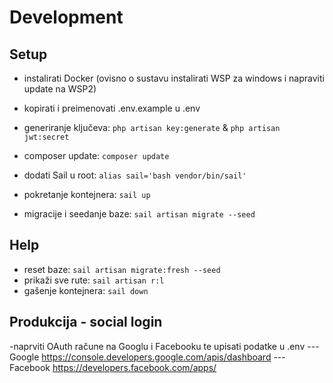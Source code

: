 # Development

## Setup
- instalirati Docker (ovisno o sustavu instalirati WSP za windows i napraviti update na WSP2)
- kopirati i preimenovati .env.example u .env
- generiranje ključeva: `php artisan key:generate` & `php artisan jwt:secret`
- composer update: `composer update`
- dodati Sail u root: `alias sail='bash vendor/bin/sail'`

- pokretanje kontejnera: `sail up`
- migracije i seedanje baze: `sail artisan migrate --seed` 

## Help
- reset baze: `sail artisan migrate:fresh --seed`
- prikaži sve rute: `sail artisan r:l`
- gašenje kontejnera: `sail down`

## Produkcija - social login
-naprviti OAuth račune na Googlu i Facebooku te upisati podatke u .env
---Google https://console.developers.google.com/apis/dashboard
---Facebook https://developers.facebook.com/apps/
